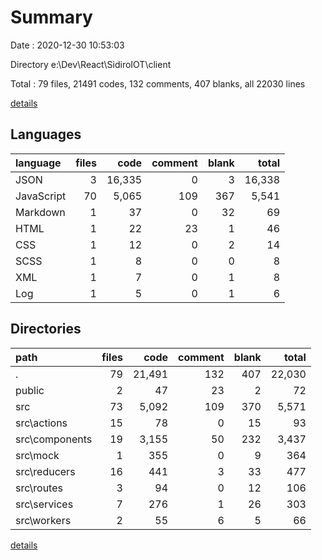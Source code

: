 # Summary

Date : 2020-12-30 10:53:03

Directory e:\Dev\React\SidiroIOT\client

Total : 79 files,  21491 codes, 132 comments, 407 blanks, all 22030 lines

[details](details.md)

## Languages
| language | files | code | comment | blank | total |
| :--- | ---: | ---: | ---: | ---: | ---: |
| JSON | 3 | 16,335 | 0 | 3 | 16,338 |
| JavaScript | 70 | 5,065 | 109 | 367 | 5,541 |
| Markdown | 1 | 37 | 0 | 32 | 69 |
| HTML | 1 | 22 | 23 | 1 | 46 |
| CSS | 1 | 12 | 0 | 2 | 14 |
| SCSS | 1 | 8 | 0 | 0 | 8 |
| XML | 1 | 7 | 0 | 1 | 8 |
| Log | 1 | 5 | 0 | 1 | 6 |

## Directories
| path | files | code | comment | blank | total |
| :--- | ---: | ---: | ---: | ---: | ---: |
| . | 79 | 21,491 | 132 | 407 | 22,030 |
| public | 2 | 47 | 23 | 2 | 72 |
| src | 73 | 5,092 | 109 | 370 | 5,571 |
| src\actions | 15 | 78 | 0 | 15 | 93 |
| src\components | 19 | 3,155 | 50 | 232 | 3,437 |
| src\mock | 1 | 355 | 0 | 9 | 364 |
| src\reducers | 16 | 441 | 3 | 33 | 477 |
| src\routes | 3 | 94 | 0 | 12 | 106 |
| src\services | 7 | 276 | 1 | 26 | 303 |
| src\workers | 2 | 55 | 6 | 5 | 66 |

[details](details.md)